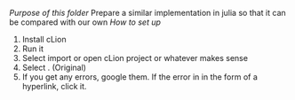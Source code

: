 *Purpose of this folder*
Prepare a similar implementation in julia so that it can be compared with our own
*How to set up*
1. Install cLion
2. Run it
3. Select import or open cLion project or whatever makes sense
4. Select . (Original)
5. If you get any errors, google them. If the error in in the form of a hyperlink, 
click it.
